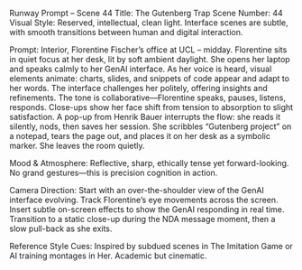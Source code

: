 Runway Prompt – Scene 44
Title: The Gutenberg Trap
Scene Number: 44
Visual Style: Reserved, intellectual, clean light. Interface scenes are subtle, with smooth transitions between human and digital interaction.

Prompt:
Interior, Florentine Fischer’s office at UCL – midday.
Florentine sits in quiet focus at her desk, lit by soft ambient daylight. She opens her laptop and speaks calmly to her GenAI interface. As her voice is heard, visual elements animate: charts, slides, and snippets of code appear and adapt to her words. The interface challenges her politely, offering insights and refinements. The tone is collaborative—Florentine speaks, pauses, listens, responds. Close-ups show her face shift from tension to absorption to slight satisfaction. A pop-up from Henrik Bauer interrupts the flow: she reads it silently, nods, then saves her session. She scribbles “Gutenberg project” on a notepad, tears the page out, and places it on her desk as a symbolic marker. She leaves the room quietly.

Mood & Atmosphere:
Reflective, sharp, ethically tense yet forward-looking. No grand gestures—this is precision cognition in action.

Camera Direction:
Start with an over-the-shoulder view of the GenAI interface evolving. Track Florentine’s eye movements across the screen. Insert subtle on-screen effects to show the GenAI responding in real time. Transition to a static close-up during the NDA message moment, then a slow pull-back as she exits.

Reference Style Cues:
Inspired by subdued scenes in The Imitation Game or AI training montages in Her. Academic but cinematic.
